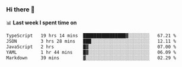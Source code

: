 ### Hi there 👋

<!--
**DBvc/DBvc** is a ✨ _special_ ✨ repository because its `README.md` (this file) appears on your GitHub profile.

Here are some ideas to get you started:

- 🔭 I’m currently working on ...
- 🌱 I’m currently learning ...
- 👯 I’m looking to collaborate on ...
- 🤔 I’m looking for help with ...
- 💬 Ask me about ...
- 📫 How to reach me: ...
- 😄 Pronouns: ...
- ⚡ Fun fact: ...
-->

📊 **Last week I spent time on**
<!--START_SECTION:waka-->

```txt
TypeScript   19 hrs 14 mins  ████████████████▓░░░░░░░░   67.21 %
JSON         3 hrs 28 mins   ███░░░░░░░░░░░░░░░░░░░░░░   12.11 %
JavaScript   2 hrs           █▓░░░░░░░░░░░░░░░░░░░░░░░   07.00 %
YAML         1 hr 44 mins    █▓░░░░░░░░░░░░░░░░░░░░░░░   06.09 %
Markdown     39 mins         ▓░░░░░░░░░░░░░░░░░░░░░░░░   02.29 %
```

<!--END_SECTION:waka-->

